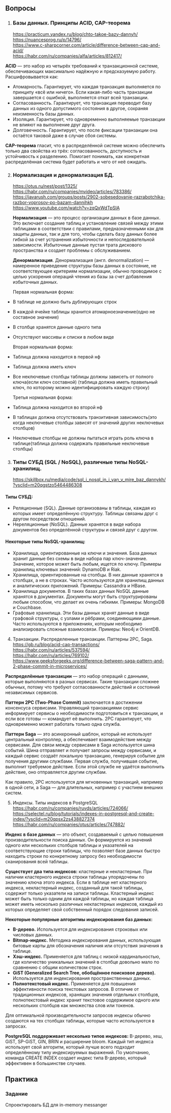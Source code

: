 ## Вопросы
1. ### Базы данных. Принципы ACID, CAP-теорема   
   https://practicum.yandex.ru/blog/chto-takoe-bazy-dannyh/  
   https://nuancesprog.ru/p/14796/   
   https://www.c-sharpcorner.com/article/difference-between-cap-and-acid/   
   https://habr.com/ru/companies/alfa/articles/812417/  

**ACID** — это набор из четырёх требований к транзакционной системе, обеспечивающих максимально надёжную и предсказуемую работу. Расшифровывается как:   
* Атомарность. Гарантирует, что каждая транзакция выполняется по принципу «всё или ничего». Если какая-либо часть транзакции завершается с ошибкой, выполняется откат всей транзакции.
* Согласованность. Гарантирует, что транзакция переводит базу данных из одного допустимого состояния в другое, сохраняя неизменность базы данных.
* Изоляция. Гарантирует, что одновременно выполняемые транзакции не влияют на выполнение друг друга.
* Долговечность. Гарантирует, что после фиксации транзакции она остаётся таковой даже в случае сбоя системы.

**CAP-теорема** гласит, что в распределённой системе можно обеспечить только два свойства из трёх: согласованность, доступность и устойчивость к разделению. Помогает понимать, как конкретная распределённая система будет работать и чего от неё ожидать.


2. ### Нормализация и денормализация БД.   
   https://otus.ru/nest/post/1325/   
   https://habr.com/ru/companies/mvideo/articles/783386/   
   https://javarush.com/groups/posts/2902-sobesedovanie-razrabotchika-razbor-voprosov-po-bazam-dannihkh   
   https://www.youtube.com/watch?v=zqQxWdTpSIA

   **Нормализация** — это процесс организации данных в базе данных. Это включает создание таблиц и установление связей между этими таблицами в соответствии с правилами, предназначенными как для защиты данных, так и для того, чтобы сделать базу данных более гибкой за счет устранения избыточности и непоследовательной зависимости. Избыточные данные пустая трата дискового пространства и создает проблемы с обслуживанием.


   **Денормализация**. Денормализация (англ. denormalization) — намеренное приведение структуры базы данных в состояние, не соответствующее критериям нормализации, обычно проводимое с целью ускорения операций чтения из базы за счет добавления избыточных данных.


   Первая нормальная форма:
* В таблице не должно быть дублирующих строк
* В каждой ячейке таблицы хранится атомарноезначение(одно не составное значение)
* В столбце хранятся данные одного типа
* Отсутствуют массивы и списки в любом виде    
     

   Вторая нормальная форма:
* Таблица должна находится в первой нф
* Таблица должна иметь ключ
* Все неключевые столбцы таблицы должны зависеть от полного ключа(если ключ составной)
  (таблица должна иметь правильный ключ, по которому можно идентифицировать каждую строку)


   Третья нормальная форма:
* Таблица должна находится во второй нф
* В таблицах должна отсутствовать транзитивная зависимость(это когда неключевые столбцы зависят от значений других неключевых столбцов)
* Неключевые столбцы не должны пытаться играть роль ключа в таблице(таблица должна содержать правильные неключевые столбцы)

3. ### Типы СУБД (SQL / NoSQL), различные типы NoSQL-хранилищ.
    https://skillbox.ru/media/code/sql_i_nosql_in_i_yan_v_mire_baz_dannykh/?ysclid=m20qgstzo5464486308

#### Типы СУБД:

* Реляционные (SQL). Данные организованы в таблицы, каждая из которых имеет определённую структуру. Таблицы связаны друг с другом посредством отношений.
* Нереляционные (NoSQL). Данные хранятся в виде набора документов без определённой структуры и связей друг с другом.

#### Некоторые типы NoSQL-хранилищ:

* Хранилища, ориентированные на ключи и значения. База данных хранит данные без схемы в виде набора пар ключ-значение. Значение, которое может быть любым, ищется по ключу. Примеры хранилищ ключевых значений: DynamoDB и Riak.
* Хранилища, ориентированные на столбцы. В них данные хранятся в столбцах, а не в строках. Часто используются для хранилищ данных и аналитических приложений. Примеры: Cassandra и HBase.
* Хранилища документов. В таких базах данных NoSQL данные хранятся в документах. Документы могут быть структурированы любым способом, что делает их очень гибкими. Примеры: MongoDB и Couchbase.
* Графовые хранилища. Эти базы данных хранят данные в виде графовой структуры, с узлами и рёбрами, соединяющими данные. Часто используются в приложениях, которым необходимо анализировать сложные взаимосвязи. Примеры: Neo4j и OrientDB.
4. Транзакции. Распределенные транзакции. Паттерны 2PC, Saga.   
   https://gb.ru/blog/acid-cap-transactions/   
   https://habr.com/ru/articles/537594/   
   https://habr.com/ru/articles/769102/  
   https://www.geeksforgeeks.org/difference-between-saga-pattern-and-2-phase-commit-in-microservices/

**Распределённые транзакции** — это набор операций с данными, которые выполняются в разных сервисах. Такие транзакции сложнее обычных, потому что требуют согласованности действий и состояний независимых сервисов.

**Паттерн 2PC (Two-Phase Commit)** заключается в достижении консенсуса сервисами. Управляющий транзакциями сервис информирует сервисы о необходимости подготовиться к транзакции, и если все готовы — командует её выполнить. 2PC гарантирует, что одновременно может работать только одна служба. 

**Паттерн Saga** — это асинхронный шаблон, который не использует центральный контроллер, а обеспечивает взаимодействие между сервисами. Для связи между сервисами в Saga используется шина событий. Шина отправляет и получает запросы между сервисами, и каждый сервис создаёт локальную транзакцию, генерируя событие для получения другими службами. Первая служба, получившая событие, выполнит требуемое действие. Если этой службе не удаётся выполнить действие, оно отправляется другим службам. 

Как правило, 2PC используется для мгновенных транзакций, например в одной сети, а Saga — для длительных, например с участием внешних систем.


5. Индексы. Типы индексов в PostgreSQL   
   https://habr.com/ru/companies/ruvds/articles/724066/    
   https://selectel.ru/blog/tutorials/indexes-in-postgresql-and-create-index/?ysclid=m20qpsx2zs438827374   
   https://habr.com/ru/companies/otus/articles/747882/   

**Индекс в базе данных** — это объект, создаваемый с целью повышения производительности поиска данных. Он формируется из значений одного или нескольких столбцов таблицы и указателей на соответствующие строки таблицы, что позволяет базе данных быстро находить строки по конкретному запросу без необходимости сканирования всей таблицы.

**Существует два типа индексов:** кластерные и некластерные. При наличии кластерного индекса строки таблицы упорядочены по значению ключа этого индекса. Если в таблице нет кластерного индекса, некластерный индекс, созданный для такой таблицы, содержит только указатели на записи таблицы. Кластерный индекс может быть только одним для каждой таблицы, но каждая таблица может иметь несколько различных некластерных индексов, каждый из которых определяет свой собственный порядок следования записей.

**Некоторые популярные алгоритмы индексирования баз данных:**

* **B-дерево.** Используется для индексирования строковых или числовых данных. 
* **Bitmap-индекс.** Методика индексирования данных, использующая битовые карты для обозначения наличия или отсутствия значения в таблице. 
* **Хэш-индекс.** Применяется для таблиц с низкой кардинальностью, где количество уникальных значений в столбце довольно мало по сравнению с общим количеством строк. 
* **GiST (Generalized Search Tree, обобщённое поисковое дерево).** Используется для индексирования пространственных данных. 
* **Полнотекстовый индекс.** Применяется для повышения эффективности поиска текстовых запросов. В отличие от традиционных индексов, хранящих значения отдельных столбцов, полнотекстовый индекс хранит текстовое содержимое одного или нескольких столбцов как множества слов или токенов.

Для оптимальной производительности запросов индексы обычно создаются на тех столбцах таблицы, которые часто используются в запросах.


**PostgreSQL поддерживает несколько типов индексов:** B-дерево, xeш, GiST, SP-GiST, GIN, BRIN и расширение bloom. Каждый тип индекса использует свой алгоритм, который лучше всего подходит определённому типу индексируемых выражений. По умолчанию, команда CREATE INDEX создает индекс типа B-дерево, который эффективен в большинстве случаев.

## Практика
### Задание
Спроектировать БД для in-memory messanger

